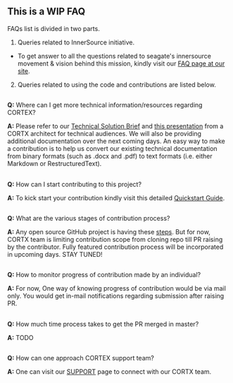 ## This is a WIP FAQ

FAQs list is divided in two parts.

1. Queries related to InnerSource initiative.
* To get answer to all the questions related to seagate's innersource movement & vision behind this mission, kindly visit our [FAQ page at our site](https://seagatetechnology.sharepoint.com/sites/cortx-innersource/SitePages/FAQ.aspx).   

2. Queries related to using the code and contributions are listed below.

##

**Q:** Where can I get more technical information/resources regarding CORTEX? 

**A:** Please refer to our [Technical Solution Brief](https://seagatetechnology.sharepoint.com/:b:/s/CORTX/EXOk7auiWGNPq2N3SuNb1nIBZl2rT_UhmgRbJ_IveOau-w?e=HmWlV2) and [this presentation](https://seagatetechnology.sharepoint.com/:p:/s/CORTX/Ec12Wmx1RoNKm1HqIaTA68oBoZ4tlK93hBqab0AiwQM6UQ?e=LPfxCl) from a CORTX architect for technical audiences.  We will also be providing additional documentation over the next coming days.  An easy way to make a contribution is to help us convert our existing technical documentation from binary formats (such as .docx and .pdf) to text formats (i.e. either Markdown or RestructuredText).
##

**Q:**  How can I start contributing to this project? 

**A:** To kick start your contribution kindly visit this detailed [Quickstart Guide](https://github.com/Seagate/cortx/blob/master/QUICK_START.md).
##

**Q:** What are the various stages of contribution process? 

**A:** Any open source GitHub project is having these [steps](https://github.com/firstcontributions/first-contributions). But for now, CORTX team is limiting contribution scope from cloning repo till PR raising by the contributor. Fully featured contribution process will be incorporated in upcoming days. STAY TUNED!
##

**Q:** How to monitor progress of contribution made by an individual? 

**A:** For now, One way of knowing progress of contribution would be via mail only. You would get in-mail notifications regarding submission after raising PR.
##

**Q:** How much time process takes to get the PR merged in master? 

**A:** TODO
##

**Q:** How can one approach CORTEX support team? 

**A:** One can visit our [SUPPORT](https://github.com/Seagate/cortx/blob/master/doc/SUPPORT.md) page to connect with our CORTX team.
